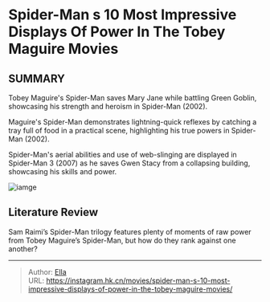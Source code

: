 # Spider-Man s 10 Most Impressive Displays Of Power In The Tobey Maguire Movies


## SUMMARY 



Tobey Maguire&#39;s Spider-Man saves Mary Jane while battling Green Goblin, showcasing his strength and heroism in Spider-Man (2002).

Maguire&#39;s Spider-Man demonstrates lightning-quick reflexes by catching a tray full of food in a practical scene, highlighting his true powers in Spider-Man (2002).

Spider-Man&#39;s aerial abilities and use of web-slinging are displayed in Spider-Man 3 (2007) as he saves Gwen Stacy from a collapsing building, showcasing his skills and power.



![iamge](https://static1.srcdn.com/wordpress/wp-content/uploads/2023/11/tobey-maguire-spider-man-trilogy.jpg)

## Literature Review
Sam Raimi’s Spider-Man trilogy features plenty of moments of raw power from Tobey Maguire’s Spider-Man, but how do they rank against one another?



---

> Author: [Ella](https://instagram.hk.cn/)  
> URL: https://instagram.hk.cn/movies/spider-man-s-10-most-impressive-displays-of-power-in-the-tobey-maguire-movies/  

